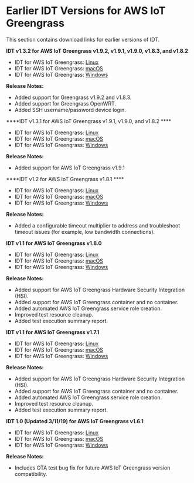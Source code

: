 # Earlier IDT Versions for AWS IoT Greengrass<a name="idt-prev-versions"></a>

This section contains download links for earlier versions of IDT\.

**IDT v1\.3\.2 for AWS IoT Greengrass v1\.9\.2, v1\.9\.1, v1\.9\.0, v1\.8\.3, and v1\.8\.2**
+ IDT for AWS IoT Greengrass: [Linux](https://d232ctwt5kahio.cloudfront.net/greengrass/devicetester_greengrass_linux_1.3.2.zip)
+ IDT for AWS IoT Greengrass: [macOS](https://d232ctwt5kahio.cloudfront.net/greengrass/devicetester_greengrass_mac_1.3.2.zip)
+ IDT for AWS IoT Greengrass: [Windows](https://d232ctwt5kahio.cloudfront.net/greengrass/devicetester_greengrass_win_1.3.2.zip)

**Release Notes:**
+ Added support for Greengrass v1\.9\.2 and v1\.8\.3\.
+ Added support for Greengrass OpenWRT\.
+ Added SSH username/password device login\.

****IDT v1\.3\.1 for AWS IoT Greengrass v1\.9\.1, v1\.9\.0, and v1\.8\.2 ****
+ IDT for AWS IoT Greengrass: [Linux](https://d232ctwt5kahio.cloudfront.net/greengrass/devicetester_greengrass_linux_1.3.1.zip)
+ IDT for AWS IoT Greengrass: [macOS](https://d232ctwt5kahio.cloudfront.net/greengrass/devicetester_greengrass_mac_1.3.1.zip)
+ IDT for AWS IoT Greengrass: [Windows](https://d232ctwt5kahio.cloudfront.net/greengrass/devicetester_greengrass_win_1.3.1.zip)

**Release Notes:**
+ Added support for AWS IoT Greengrass v1\.9\.1

****IDT v1\.2 for AWS IoT Greengrass v1\.8\.1 ****
+ IDT for AWS IoT Greengrass: [Linux](https://d232ctwt5kahio.cloudfront.net/greengrass/devicetester_greengrass_linux_1.2.190419180823.zip) 
+ IDT for AWS IoT Greengrass: [macOS](https://d232ctwt5kahio.cloudfront.net/greengrass/devicetester_greengrass_mac_1.2.190419180823.zip)
+ IDT for AWS IoT Greengrass: [Windows](https://d232ctwt5kahio.cloudfront.net/greengrass/devicetester_greengrass_win_1.2.190419180823.zip)

**Release Notes:**
+ Added a configurable timeout multiplier to address and troubleshoot timeout issues \(for example, low bandwidth connections\)\.

****IDT v1\.1 for AWS IoT Greengrass v1\.8\.0****
+ IDT for AWS IoT Greengrass: [Linux](https://d232ctwt5kahio.cloudfront.net/greengrass/devicetester_greengrass_linux_1.1.190312213046.zip)
+ IDT for AWS IoT Greengrass: [macOS](https://d232ctwt5kahio.cloudfront.net/greengrass/devicetester_greengrass_mac_1.1.190312213046.zip)
+ IDT for AWS IoT Greengrass: [Windows](https://d232ctwt5kahio.cloudfront.net/greengrass/devicetester_greengrass_win_1.1.190312213046.zip)

**Release Notes:**
+ Added support for AWS IoT Greengrass Hardware Security Integration \(HSI\)\.
+ Added support for AWS IoT Greengrass container and no container\.
+ Added automated AWS IoT Greengrass service role creation\.
+ Improved test resource cleanup\.
+ Added test execution summary report\.

****IDT v1\.1 for AWS IoT Greengrass v1\.7\.1****
+ IDT for AWS IoT Greengrass: [Linux](https://d232ctwt5kahio.cloudfront.net/greengrass/devicetester_greengrass_linux_1.1.190307215806.zip) 
+ IDT for AWS IoT Greengrass: [macOS](https://d232ctwt5kahio.cloudfront.net/greengrass/devicetester_greengrass_mac_1.1.190307215806.zip) 
+ IDT for AWS IoT Greengrass: [Windows](https://d232ctwt5kahio.cloudfront.net/greengrass/devicetester_greengrass_win_1.1.190307215806.zip) 

**Release Notes:**
+ Added support for AWS IoT Greengrass Hardware Security Integration \(HSI\)\.
+ Added support for AWS IoT Greengrass container and no container\.
+ Added automated AWS IoT Greengrass service role creation\.
+ Improved test resource cleanup\.
+ Added test execution summary report\.

****IDT 1\.0 \(Updated 3/11/19\) for AWS IoT Greengrass v1\.6\.1****
+ IDT for AWS IoT Greengrass: [Linux](https://d232ctwt5kahio.cloudfront.net/greengrass/devicetester_greengrass_linux_1.0.190308190416.zip) 
+ IDT for AWS IoT Greengrass: [macOS](https://d232ctwt5kahio.cloudfront.net/greengrass/devicetester_greengrass_mac_1.0.190308190416.zip) 
+ IDT for AWS IoT Greengrass: [Windows](https://d232ctwt5kahio.cloudfront.net/greengrass/devicetester_greengrass_win_1.0.190308190416.zip) 

**Release Notes:**
+ Includes OTA test bug fix for future AWS IoT Greengrass version compatibility\.